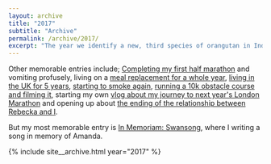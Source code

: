 ```yaml
---
layout: archive
title: "2017"
subtitle: "Archive"
permalink: /archive/2017/
excerpt: "The year we identify a new, third species of orangutan in Indonesia."
---
```

Other memorable entries include; [Completing my first half marathon][halfmarathon] and vomiting profusely, living on a [meal replacement for a whole year][joylent2], [living in the <abbr title="United Kingdom" class="small-caps">UK</abbr> for 5 years][immigrant], [starting to smoke again][smokingagain], [running a 10k obstacle course and filming it][insanebrain], starting my own [vlog about my journey to next year's London Marathon][londonmarathon] and opening up about [the ending of the relationship between Rebecka and I][the-end].

But my most memorable entry is [In Memoriam: Swansong][swansong], where I writing a song in memory of Amanda.

[halfmarathon]: /blog/i-trained-i-ran-i-puked
[joylent2]: /blog/the-joyous-return-to-joylent
[immigrant]: /blog/becoming-a-british-bastard
[smokingagain]: /blog/the-descension
[insanebrain]: /blog/insane-in-the-terrain-brain
[londonmarathon]: /blog/running-with-demons-the-road-to-the-london-marathon
[the-end]: /blog/the-end
[swansong]: /blog/in-memoriam-swansong
[2017]: /archive/2017

{% include site__archive.html year="2017" %}
